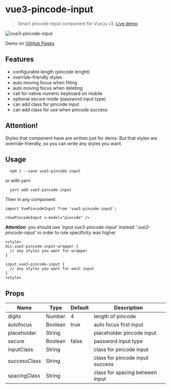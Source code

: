 # vue3-pincode-input

> Smart pincode input component for Vue.js v3. [Live demo](https://cdn.rawgit.com/lsycxyj/vue-l-carousel/master/demo/index.html)

![vue3-pincode-input](https://miro.medium.com/max/918/1*s2vCxDgTCjVt8AyAyFIDhw.png)

Demo on [GitHub Pages](https://github.com/siriphonNott/vue-pincode-input)

## Features

- configurable length (pincode lenght)
- override-friendly styles
- auto moving focus when filling
- auto moving focus when deleting
- call for native numeric keyboard on mobile
- optional secure mode (password input type)
- can add class for pincode input
- can add class for use when pincode success

## Attention!

Styles that component have are written just for demo. But that styles are override-friendly, so you can write any styles you want.

## Usage

```
  npm i --save vue3-pincode-input
```

or with yarn

```
  yarn add vue3-pincode-input
```

Then in any component:

```
import VuePincodeInput from 'vue3-pincode-input';
```

```
<VuePincodeInput v-model="pincode" />
```

**Attention**: you should use _'input.vue3-pincode-input'_ instead _'.vue3-pincode-input'_ in order to rule specificity was higher

```
<style>
div.vue3-pincode-input-wrapper {
  // any styles you want for wrapper
}

input.vue3-pincode-input {
  // any styles you want for each input
}
<style>
```

## Props

<table class="table table-bordered table-striped">
    <thead>
        <tr>
            <th style="width: 100px;">Name</th>
            <th style="width: 50px;">Type</th>
            <th style="width: 50px;">Default</th>
            <th>Description</th>
        </tr>
    </thead>
    <tbody>
        <tr>
            <td>digits</td>
            <td>Number</td>
            <td>4</td>
            <td>length of pincode</td>
        </tr>
        <tr>
            <td>autofocus</td>
            <td>Boolean</td>
            <td>true</td>
            <td>auto focus first input</td>
        </tr>
       <tr>
            <td>placeholder</td>
            <td>String</td>
            <td></td>
            <td>placeholder pincode input</td>
        </tr>
         <tr>
            <td>secure</td>
            <td>Boolean</td>
            <td>false</td>
            <td>password input type</td>
        </tr>
         <tr>
            <td>inputClass</td>
            <td>String</td>
            <td></td>
            <td>class for pincode input</td>
        </tr>
        <tr>
            <td>successClass</td>
            <td>String</td>
            <td></td>
             <td>class for pincode input success</td>
        </tr>
         <tr>
            <td>spacingClass</td>
            <td>String</td>
            <td></td>
             <td>class for spacing  between input</td>
        </tr>
    </tbody>
</table>
